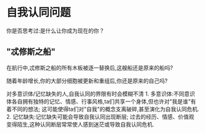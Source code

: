 # 自我认同问题

你是否思考过:是什么让你成为现在的你？

## "忒修斯之船"
在航行中,忒修斯之船的所有木板被逐一替换后,这艘船还是原来的船吗?

随着年龄增长,你的大部分细胞被更新和重组后,你还是原来的自己吗?

对多意识体/记忆缺失的人,自我认同的界限有时会模糊不清
    1. 多意识体:不同意识体各自拥有独特的记忆、情感、行事风格,ta们共享一个身体,但也许对"我是谁"有着不同的想法; 这可能使得ta们对"自我"的概念支离破碎,甚至演化为自我认同危机.
    2. 记忆缺失:记忆缺失可能会导致自我认同出现断层; 过去的经历、情感、价值观变得陌生,这种认同断层常常使人感到迷茫或导致自我认同危机.
